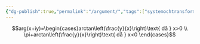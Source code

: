 ```yaml
---
{"dg-publish":true,"permalink":"/argument/","tags":["systemochtransformer"]}
---
```



$$arg(x+iy)=\begin{cases}arctan\left(\frac{y}{x}\right)\text{ då } x>0 \\
\pi+arctan\left(\frac{y}{x}\right)\text{ då } x<0 \end{cases}$$